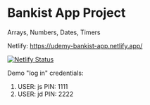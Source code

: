 # Bankist App Project

Arrays, Numbers, Dates, Timers

Netlify: https://udemy-bankist-app.netlify.app/

[![Netlify Status](https://api.netlify.com/api/v1/badges/bcb6c220-6f63-40a1-8b90-840917002338/deploy-status)](https://app.netlify.com/sites/udemy-bankist-app/deploys)

Demo "log in" credentials:
1) USER: js
   PIN: 1111
2) USER: jd
   PIN: 2222
